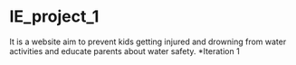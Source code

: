 # IE_project_1
It is a website aim to prevent kids getting injured and drowning from water activities and educate parents about water safety.
*Iteration 1

